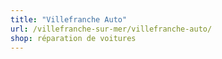 ```yaml
---
title: "Villefranche Auto"
url: /villefranche-sur-mer/villefranche-auto/
shop: réparation de voitures
---
```

